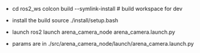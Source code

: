 
- cd ros2_ws
    colcon build --symlink-install # build workspace for dev

- install the build
    source ./install/setup.bash

- launch 
    ros2 launch arena_camera_node arena_camera.launch.py

- params are in ./src/arena_camera_node/launch/arena_camera.launch.py
